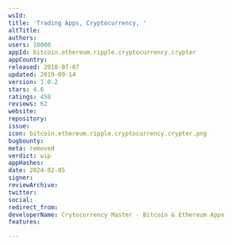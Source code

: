 ```yaml
---
wsId: 
title: 'Trading Apps, Cryptocurrency, '
altTitle: 
authors: 
users: 10000
appId: bitcoin.ethereum.ripple.cryptocurrency.crypter
appCountry: 
released: 2018-07-07
updated: 2019-09-14
version: 1.0.2
stars: 4.6
ratings: 458
reviews: 62
website: 
repository: 
issue: 
icon: bitcoin.ethereum.ripple.cryptocurrency.crypter.png
bugbounty: 
meta: removed
verdict: wip
appHashes: 
date: 2024-02-05
signer: 
reviewArchive: 
twitter: 
social: 
redirect_from: 
developerName: Crytocurrency Master - Bitcoin & Ethereum Apps
features: 

---
```



